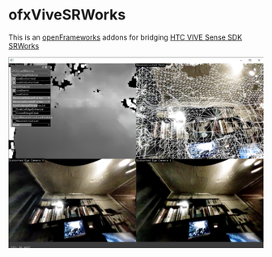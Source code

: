 # ofxViveSRWorks

This is an [openFrameworks](https://openframeworks.cc/) addons for bridging [HTC VIVE Sense SDK SRWorks](https://developer.vive.com/resources/knowledgebase/intro-vive-srworks-sdk/)

![](./example-viewer/capture.png)
